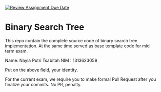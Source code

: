 [![Review Assignment Due Date](https://classroom.github.com/assets/deadline-readme-button-22041afd0340ce965d47ae6ef1cefeee28c7c493a6346c4f15d667ab976d596c.svg)](https://classroom.github.com/a/LXIEJ7jv)
# Binary Search Tree

This repo contain the complete source code of binary search tree implementation. At the same time served as base template code for mid term exam. 

Name: Nayla Putri Tsabitah
NIM : 1313623059

Put on the above field, your identity. 

For the current exam, we require you to make formal Pull Request after you finalize your commits. No PR, penalty.